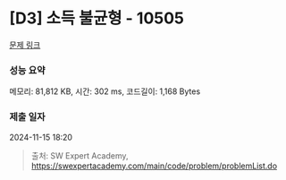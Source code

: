 # [D3] 소득 불균형 - 10505 

[문제 링크](https://swexpertacademy.com/main/code/problem/problemDetail.do?contestProbId=AXNP4CvauaMDFAXS) 

### 성능 요약

메모리: 81,812 KB, 시간: 302 ms, 코드길이: 1,168 Bytes

### 제출 일자

2024-11-15 18:20



> 출처: SW Expert Academy, https://swexpertacademy.com/main/code/problem/problemList.do